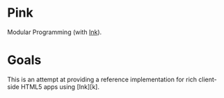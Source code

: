 Pink
=========

Modular Programming (with [Ink][i]).

# Goals

This is an attempt at providing a reference implementation for rich client-side HTML5 apps using [Ink][k].

[i]: https://github.com/sapo/Ink
